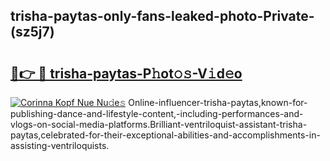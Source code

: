 ## trisha-paytas-only-fans​-leaked-photo​-Private-(sz5j7)


# <h2><a href="https://mediaupload.pro?title=trisha-paytas&ref=git">🔗👉 🔴 trisha-paytas-P𝚑ot𝚘𝚜-V𝚒d𝚎o</a></h2>

[![Corinna Kopf Nue Nu𝚍e𝚜](https://i.imgur.com/0qMVB7G.gif)](https://mediaupload.pro?title=trisha-paytas&ref=git)
Online-influencer-trisha-paytas,known-for-publishing-dance-and-lifestyle-content,-including-performances-and-vlogs-on-social-media-platforms.Brilliant-ventriloquist-assistant-trisha-paytas,celebrated-for-their-exceptional-abilities-and-accomplishments-in-assisting-ventriloquists.  